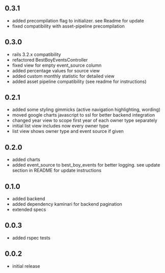 ## 0.3.1
* added precompilation flag to initializer. see Readme for update
* fixed compatibility with asset-pipeline precompilation

## 0.3.0
* rails 3.2.x compatibility
* refactored BestBoyEventsController
* fixed view for empty event_source column
* added percentage values for source view
* added custom monthly statistic for detailed view
* added asset pipeline compatibility (see readme for instructions)

## 0.2.1
* added some styling gimmicks (active navigation highlighting, wording)
* moved google charts javascript to ssl for better backend integration
* changed year view to scope first year of each owner type separately
* initial list view includes now every owner type
* list view shows owner type and event source if given

## 0.2.0
* added charts
* added event_source to best_boy_events for better logging. see update section in README for update instructions

## 0.1.0

* added backend
* added dependency kaminari for backend pagination
* extended specs

## 0.0.3

* added rspec tests

## 0.0.2

* initial release
